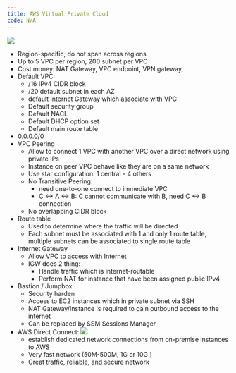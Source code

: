 ```yaml
---
title: AWS Virtual Private Cloud
code: N/A
---
```


![](https://images.viblo.asia/c55e6ec6-36a3-4698-921b-49a2ac17f6f7.png)

* Region-specific, do not span across regions
* Up to 5 VPC per region, 200 subnet per VPC
* Cost money: NAT Gateway, VPC endpoint, VPN gateway, 
* Default VPC:
  * /16 IPv4 CIDR block
  * /20 default subnet in each AZ
  * default Internet Gateway which associate with VPC
  * Default security group
  * Default NACL
  * Default DHCP option set
  * Default main route table
* 0.0.0.0/0
* VPC Peering
  * Allow to connect 1 VPC with another VPC over a direct network using private IPs
  * Instance on peer VPC behave like they are on a same network
  * Use star configuration: 1 central - 4 others
  * No Transitive Peering: 
    * need one-to-one connect to immediate VPC
    * C <-> A <-> B: C cannot communicate with B, need C <-> B connection
  * No overlapping CIDR block
* Route table
  * Used to determine where the traffic will be directed
  * Each subnet must be associated with 1 and only 1 route table, multiple subnets can be associated to single route table
* Internet Gateway
  * Allow VPC to access with Internet
  * IGW does 2 thing:
    * Handle traffic which is internet-routable
    * Perform NAT for instance that have been assigned public IPv4
* Bastion / Jumpbox
  * Security harden
  * Access to EC2 instances which in private subnet via SSH
  * NAT Gateway/Instance is required to gain outbound access to the internet
  * Can be replaced by SSM Sessions Manager
* AWS Direct Connect: 
	![](https://images.viblo.asia/50f64bc9-56d2-495d-9c10-2af13929c42a.png)
  * establish dedicated network connections from on-premise instances to AWS
  * Very fast network (50M-500M, 1G or 10G )
  * Great traffic, reliable, and secure network
